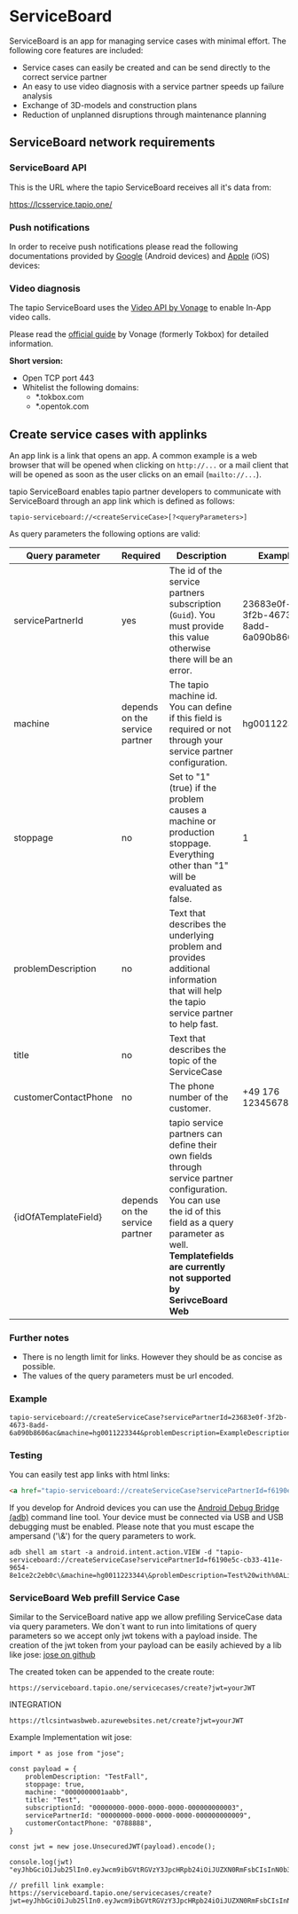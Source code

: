 # ServiceBoard

ServiceBoard is an app for managing service cases with minimal effort. The following core features are included:

* Service cases can easily be created and can be send directly to the correct service partner
* An easy to use video diagnosis with a service partner speeds up failure analysis
* Exchange of 3D-models and construction plans
* Reduction of unplanned disruptions through maintenance planning

## ServiceBoard network requirements

### ServiceBoard API

This is the URL where the tapio ServiceBoard receives all it's data from:
<!-- markdown-link-check-disable-next-line -->
<https://lcsservice.tapio.one/>

### Push notifications

In order to receive push notifications please read the following documentations provided by [Google](https://firebase.google.com/docs/cloud-messaging/concept-options#messaging-ports-and-your-firewall) (Android devices) and [Apple](https://support.apple.com/en-us/HT203609) (iOS) devices:

### Video diagnosis

<!-- markdown-link-check-disable-next-line -->
The tapio ServiceBoard uses the [Video API by Vonage](https://www.vonage.com/communications-apis/video/) to enable In-App video calls.

<!-- markdown-link-check-disable-next-line -->
Please read the [official guide](https://support.tokbox.com/hc/en-us/articles/360029733631) by Vonage (formerly Tokbox) for detailed information.

**Short version:**

- Open TCP port 443
- Whitelist the following domains:
  - *.tokbox.com
  - *.opentok.com

## Create service cases with applinks

An app link is a link that opens an app. A common example is a web browser that will be opened when clicking on ```http://...``` or a mail client that will be opened as soon as the user clicks on an email (```mailto://...```).

tapio ServiceBoard enables tapio partner developers to communicate with ServiceBoard through an app link which is defined as follows:

```plaintext
tapio-serviceboard://<createServiceCase>[?<queryParameters>]
```

As query parameters the following options are valid:

| Query parameter      | Required                       | Description                                                                                                                                              | Example                              |
| -------------------- | ------------------------------ | -------------------------------------------------------------------------------------------------------------------------------------------------------- | ------------------------------------ |
| servicePartnerId     | yes                            | The id of the service partners subscription (`Guid`). You must provide this value otherwise there will be an error.                                      | 23683e0f-3f2b-4673-8add-6a090b8606ac |
| machine              | depends on the service partner | The tapio machine id. You can define if this field is required or not through your service partner configuration.                                        | hg0011223344                         |
| stoppage             | no                             | Set to "1" (true) if the problem causes a machine or production stoppage. Everything other than "1" will be evaluated as false.                          | 1                                    |
| problemDescription   | no                             | Text that describes the underlying problem and provides additional information that will help the tapio service partner to help fast.                    |                                      |
| title   | no                             | Text that describes the topic of the ServiceCase                    |                                      |
| customerContactPhone | no                             | The phone number of the customer.                                                                                                                        | +49 176 12345678                     |
| {idOfATemplateField} | depends on the service partner | tapio service partners can define their own fields through service partner configuration. You can use the id of this field as a query parameter as well. **Templatefields are currently not supported by SerivceBoard Web** |                                      |

### Further notes

* There is no length limit for links. However they should be as concise as possible.
* The values of the query parameters must be url encoded.

### Example

```plaintext
tapio-serviceboard://createServiceCase?servicePartnerId=23683e0f-3f2b-4673-8add-6a090b8606ac&machine=hg0011223344&problemDescription=ExampleDescription%20with%0ALinebreaks
```

### Testing

You can easily test app links with html links:

```html
<a href="tapio-serviceboard://createServiceCase?servicePartnerId=f6190e5c-cb33-411e-9654-8e1ce2c2eb0c&machine=hg0011223344&problemDescription=Test%20with%0ALinebreaks">Test</a>
```

<!-- markdown-link-check-disable-next-line -->
If you develop for Android devices you can use the [Android Debug Bridge (adb)](https://developer.android.com/studio/command-line/adb) command line tool.
Your device must be connected via USB and USB debugging must be enabled. Please note that you must escape the ampersand ('\\&') for the query parameters to work.

```console
adb shell am start -a android.intent.action.VIEW -d "tapio-serviceboard://createServiceCase?servicePartnerId=f6190e5c-cb33-411e-9654-8e1ce2c2eb0c\&machine=hg0011223344\&problemDescription=Test%20with%0ALinebreaks"
```
### ServiceBoard Web prefill Service Case

Similar to the ServiceBoard native app we allow prefiling ServiceCase data via query parameters. We don´t want to run into limitations of query parameters so we accept only jwt tokens with a payload inside. The creation of the jwt token from your payload can be easily achieved by a lib like jose: [jose on github](https://github.com/panva/jose)

The created token can be appended to the create route:
<!-- markdown-link-check-disable-next-line -->
`https://serviceboard.tapio.one/servicecases/create?jwt=yourJWT`

INTEGRATION
<!-- markdown-link-check-disable-next-line -->
`https://tlcsintwasbweb.azurewebsites.net/create?jwt=yourJWT`

Example Implementation wit jose:

````
import * as jose from "jose";

const payload = {
    problemDescription: "TestFall",
    stoppage: true,
    machine: "0000000001aabb",
    title: "Test",
    subscriptionId: "00000000-0000-0000-0000-000000000003",
    servicePartnerId: "00000000-0000-0000-0000-000000000009",
    customerContactPhone: "0788888",
}

const jwt = new jose.UnsecuredJWT(payload).encode();

console.log(jwt)
"eyJhbGciOiJub25lIn0.eyJwcm9ibGVtRGVzY3JpcHRpb24iOiJUZXN0RmFsbCIsInN0b3BwYWdlIjp0cnVlLCJtYWNoaW5lIjoiMDAwMDAwMDAwMWFhYmIiLCJ0aXRsZSI6IlRlc3QiLCJzdWJzY3JpcHRpb25JZCI6IjAwMDAwMDAwLTAwMDAtMDAwMC0wMDAwLTAwMDAwMDAwMDAwMyIsInNlcnZpY2VQYXJ0bmVySWQiOiIwMDAwMDAwMC0wMDAwLTAwMDAtMDAwMC0wMDAwMDAwMDAwMDkiLCJjdXN0b21lckNvbnRhY3RQaG9uZSI6IjA3ODg4ODgifQ."

// prefill link example:
https://serviceboard.tapio.one/servicecases/create?jwt=eyJhbGciOiJub25lIn0.eyJwcm9ibGVtRGVzY3JpcHRpb24iOiJUZXN0RmFsbCIsInN0b3BwYWdlIjp0cnVlLCJtYWNoaW5lIjoiMDAwMDAwMDAwMWFhYmIiLCJ0aXRsZSI6IlRlc3QiLCJzdWJzY3JpcHRpb25JZCI6IjAwMDAwMDAwLTAwMDAtMDAwMC0wMDAwLTAwMDAwMDAwMDAwMyIsInNlcnZpY2VQYXJ0bmVySWQiOiIwMDAwMDAwMC0wMDAwLTAwMDAtMDAwMC0wMDAwMDAwMDAwMDkiLCJjdXN0b21lckNvbnRhY3RQaG9uZSI6IjA3ODg4ODgifQ.

````

